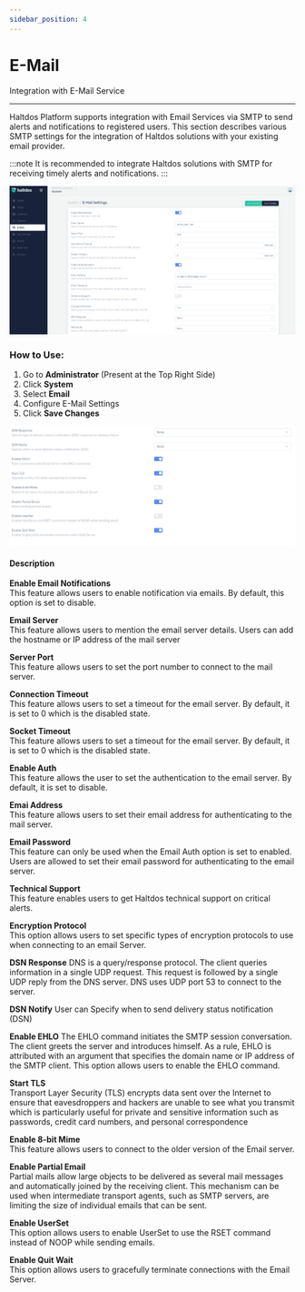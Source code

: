 ```yaml
---
sidebar_position: 4
---
```


# E-Mail

Integration with E-Mail Service

---

Haltdos Platform supports integration with Email Services via SMTP to send alerts and notifications to registered users. This section describes various SMTP settings for the integration of Haltdos solutions with your existing email provider.

:::note
It is recommended to integrate Haltdos solutions with SMTP for receiving timely alerts and notifications.
:::

![E-Mail](/img/platform/v2/emaill.png)

### How to Use:
1. Go to  **Administrator** (Present at the Top Right Side)
2. Click **System**
3. Select **Email**
4. Configure E-Mail Settings
5. Click **Save Changes**

![E-Mail](/img/platform/v2/emailll.png)


#### Description

**Enable Email Notifications**  
This feature allows users to enable notification via emails. By default, this option is set to disable.  

**Email Server**  
This feature allows users to mention the email server details. Users can add the  hostname or IP address of the mail server  

**Server Port**  
This feature allows users to set the port number to connect to the mail server.  

**Connection Timeout**  
This feature allows users to set a timeout for the email server. By default, it is set to 0 which is the disabled state.  

**Socket Timeout**  
This feature allows users to set a timeout for the email server. By default, it is set to 0 which is the disabled state.  

**Enable Auth**  
This feature allows the user to set the authentication to the email server. By default, it is set to disable.  

**Emai Address**  
This feature allows users to set their email address for authenticating to the mail server.  

**Email Password**  
This feature can only be used when the Email Auth option is set to enabled. Users are allowed to set their email password for authenticating to the email server.  

**Technical Support**  
This feature enables users to get Haltdos technical support on critical alerts.  

**Encryption Protocol**  
This option allows users to set specific types of encryption protocols to use when connecting to an email Server.  

**DSN Response**
DNS is a query/response protocol. The client queries information in a single UDP request. This request is followed by a single UDP reply from the DNS server. DNS uses UDP port 53 to connect to the server.  

**DSN Notify**
User can Specify when to send delivery status notification (DSN)

**Enable EHLO**
The EHLO command initiates the SMTP session conversation. The client greets the server and introduces himself. As a rule, EHLO is attributed with an argument that specifies the domain name or IP address of the SMTP client. This option allows users to enable the EHLO command.  

**Start TLS**  
Transport Layer Security (TLS) encrypts data sent over the Internet to ensure that eavesdroppers and hackers are unable to see what you transmit which is particularly useful for private and sensitive information such as passwords, credit card numbers, and personal correspondence  

**Enable 8-bit Mime**  
This feature allows users to connect to the older version of the Email server.  

**Enable Partial Email**  
Partial mails allow large objects to be delivered as several mail messages and automatically joined by the receiving client. This mechanism can be used when intermediate transport agents, such as SMTP servers, are limiting the size of individual emails that can be sent.  

**Enable UserSet**  
This option allows users to enable UserSet to use the RSET command instead of NOOP while sending emails.  

**Enable Quit Wait**  
This option allows users to gracefully terminate connections with the Email Server.  
